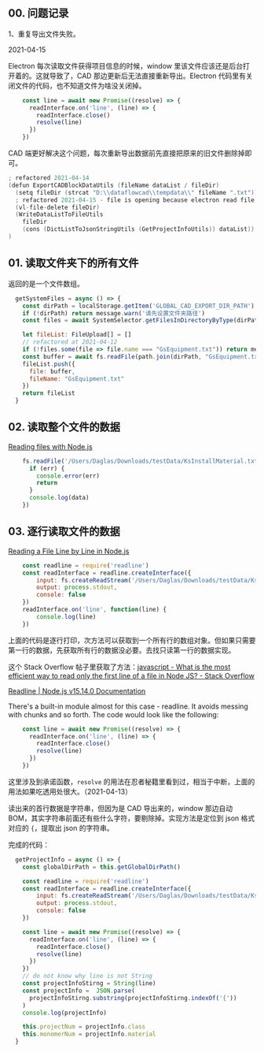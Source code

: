 ## 00. 问题记录

1、重复导出文件失败。

2021-04-15

Electron 每次读取文件获得项目信息的时候，window 里该文件应该还是后台打开着的。这就导致了，CAD 那边更新后无法直接重新导出。Electron 代码里有关闭文件的代码，也不知道文件为啥没关闭掉。

```js
    const line = await new Promise((resolve) => {
      readInterface.on('line', (line) => {
        readInterface.close()
        resolve(line)
      })
    })
```

CAD 端更好解决这个问题，每次重新导出数据前先直接把原来的旧文件删除掉即可。

```c
; refactored 2021-04-14
(defun ExportCADBlockDataUtils (fileName dataList / fileDir) 
  (setq fileDir (strcat "D:\\dataflowcad\\tempdata\\" fileName ".txt"))
  ; refactored 2021-04-15 - file is opening because electron read file, delete the file first
  (vl-file-delete fileDir)
  (WriteDataListToFileUtils 
    fileDir 
    (cons (DictListToJsonStringUtils (GetProjectInfoUtils)) dataList)) 
)
```

## 01. 读取文件夹下的所有文件

返回的是一个文件数组。

```js
  getSystemFiles = async () => {
    const dirPath = localStorage.getItem('GLOBAL_CAD_EXPORT_DIR_PATH') || ''
    if (!dirPath) return message.warn('请先设置文件夹路径')
    const files = await SystemSelector.getFilesInDirectoryByType(dirPath)

    let fileList: FileUpload[] = []
    // refactored at 2021-04-12
    if (!files.some(file => file.name === "GsEquipment.txt")) return message.warn('请先导出 CAD 数据')
    const buffer = await fs.readFile(path.join(dirPath, "GsEquipment.txt"))
    fileList.push({
      file: buffer,
      fileName: "GsEquipment.txt"
    })
    return fileList
  }
```

## 02. 读取整个文件的数据

[Reading files with Node.js](https://nodejs.dev/learn/reading-files-with-nodejs)

```js
    fs.readFile('/Users/Daglas/Downloads/testData/KsInstallMaterial.txt', 'utf8' , (err, data) => {
      if (err) {
        console.error(err)
        return
      }
      console.log(data)
    })
```

## 03. 逐行读取文件的数据

[Reading a File Line by Line in Node.js](https://stackabuse.com/reading-a-file-line-by-line-in-node-js/)

```js
    const readline = require('readline')
    const readInterface = readline.createInterface({
        input: fs.createReadStream('/Users/Daglas/Downloads/testData/KsInstallMaterial.txt'),
        output: process.stdout,
        console: false
    })
    readInterface.on('line', function(line) {
        console.log(line)
    })
```

上面的代码是逐行打印，次方法可以获取到一个所有行的数组对象。但如果只需要第一行的数据，先获取所有行的数据没必要。去找只读第一行的数据实现。

这个 Stack Overflow 帖子里获取了方法：[javascript - What is the most efficient way to read only the first line of a file in Node JS? - Stack Overflow](https://stackoverflow.com/questions/28747719/what-is-the-most-efficient-way-to-read-only-the-first-line-of-a-file-in-node-js)

[Readline | Node.js v15.14.0 Documentation](https://nodejs.org/api/readline.html#readline_event_line)

There's a built-in module almost for this case - readline. It avoids messing with chunks and so forth. The code would look like the following:

```js
    const line = await new Promise((resolve) => {
      readInterface.on('line', (line) => {
        readInterface.close()
        resolve(line)
      })
    })
```

这里涉及到承诺函数，`resolve` 的用法在忍者秘籍里看到过，相当于中断，上面的用法如果吃透用处很大。（2021-04-13）

读出来的首行数据是字符串，但因为是 CAD 导出来的，window 那边自动 BOM，其实字符串前面还有些什么字符，要剔除掉。实现方法是定位到 json 格式对应的 `{`，提取出 json 的字符串。

完成的代码：

```js
  getProjectInfo = async () => {
    const globalDirPath = this.getGlobalDirPath()

    const readline = require('readline')
    const readInterface = readline.createInterface({
        input: fs.createReadStream('/Users/Daglas/Downloads/testData/KsInstallMaterial.txt'),
        output: process.stdout,
        console: false
    })

    const line = await new Promise((resolve) => {
      readInterface.on('line', (line) => {
        readInterface.close()
        resolve(line)
      })
    })
    // do not know why line is not String
    const projectInfoStirng = String(line)    
    const projectInfo =  JSON.parse(
      projectInfoStirng.substring(projectInfoStirng.indexOf('{'))
    )
    console.log(projectInfo)

    this.projectNum = projectInfo.class
    this.monomerNum = projectInfo.material
  }
```